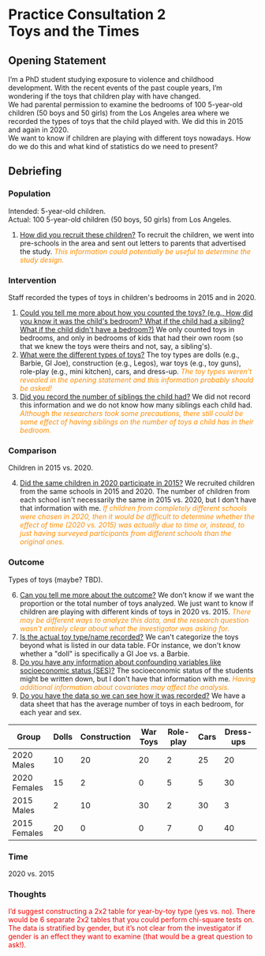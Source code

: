 # Practice Consultation 2 <br />Toys and the Times

## Opening Statement

I’m a PhD student studying exposure to violence and childhood development. With the recent events of the past couple years, I’m wondering if the toys that children play with have changed.  
We had parental permission to examine the bedrooms of 100 5-year-old children (50 boys and 50 girls) from the Los Angeles area where we recorded the types of toys that the child played with. We did this in 2015 and again in 2020.  
We want to know if children are playing with different toys nowadays. How do we do this and what kind of statistics do we need to present?


## Debriefing

### Population

Intended: 5-year-old children.  
Actual: 100 5-year-old children (50 boys, 50 girls) from Los Angeles.  

1. <u>How did you recruit these children?</u> To recruit the children, we went into pre-schools in the area and sent out letters to parents that advertised the study. <font color = #ff8c00>*This information could potentially be useful to determine the study design.*</font>

### Intervention

Staff recorded the types of toys in children's bedrooms in 2015 and in 2020.

1. <u>Could you tell me more about how you counted the toys? (e.g., How did you know it was the child's bedroom? What if the child had a sibling? What if the child didn't have a bedroom?)</u> We only counted toys in bedrooms, and only in bedrooms of kids that had their own room (so that we knew the toys were theirs and not, say, a sibling's).
2. <u>What were the different types of toys?</u> The toy types are dolls (e.g., Barbie, GI Joe), construction (e.g., Legos), war toys (e.g., toy guns), role-play (e.g., mini kitchen), cars, and dress-up. <font color = #ff8c00>*The toy types weren't revealed in the opening statement and this information probably should be asked!*</font>
3. <u>Did you record the number of siblings the child had?</u> We did not record this information and we do not know how many siblings each child had. <font color = #ff8c00>*Although the researchers took some precautions, there still could be some effect of having siblings on the number of toys a child has in their bedroom.*</font>

### Comparison

Children in 2015 vs. 2020.

4. <u>Did the same children in 2020 participate in 2015?</u> We recruited children from the same schools in 2015 and 2020. The number of children from each school isn't necessarily the same in 2015 vs. 2020, but I don't have that information with me. <font color = #ff8c00>*If children from completely different schools were chosen in 2020, then it would be difficult to determine whether the effect of time (2020 vs. 2015) was actually due to time or, instead, to just having surveyed participants from different schools than the original ones.*</font>

### Outcome

Types of toys (maybe? TBD).

6. <u>Can you tell me more about the outcome?</u> We don’t know if we want the proportion or the total number of toys analyzed. We just want to know if children are playing with different kinds of toys in 2020 vs. 2015. <font color = #ff8c00>*There may be different ways to analyze this data, and the research question wasn't entirely clear about what the investigator was asking for.*</font>
7. <u>Is the actual toy type/name recorded?</u> We can't categorize the toys beyond what is listed in our data table. FOr instance, we don't know whether a "doll" is specifically a GI Joe vs. a Barbie.
8. <u>Do you have any information about confounding variables like socioeconomic status (SES)?</u> The socioeconomic status of the students might be written down, but I don't have that information with me. <font color = #ff8c00>*Having additional information about covariates may affect the analysis.*</font>
9. <u>Do you have the data so we can see how it was recorded?</u> We have a data sheet that has the average number of toys in each bedroom, for each year and sex.

| Group | Dolls | Construction | War Toys | Role-play | Cars | Dress-ups | 
| --- | --- | --- | --- | --- | --- | --- | 
| 2020 Males | 10 | 20 | 20 | 2 | 25 | 20 |
| 2020 Females | 15 | 2 | 0 | 5 | 5 | 30 |
| 2015 Males | 2 | 10 | 30 | 2 | 30 | 3 |
| 2015 Females | 20 | 0 | 0 | 7 | 0 | 40 |

### Time

2020 vs. 2015

### Thoughts

<font color = #ef0000>I’d suggest constructing a 2x2 table for year-by-toy type (yes vs. no). There would be 6 separate 2x2 tables that you could perform chi-square tests on. The data is stratified by gender, but it’s not clear from the investigator if gender is an effect they want to examine (that would be a great question to ask!).</font>